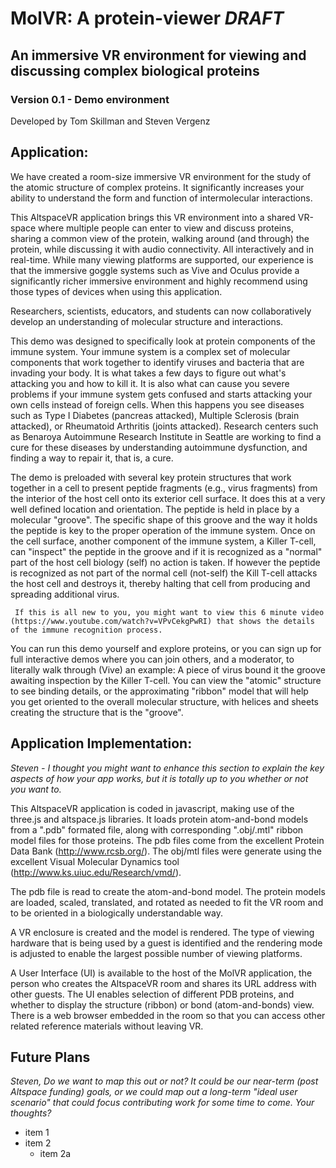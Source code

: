 # MolVR: A protein-viewer *DRAFT*
## An immersive VR environment for viewing and discussing complex biological proteins ##
### Version 0.1 - Demo environment

Developed by Tom Skillman and Steven Vergenz

## Application:

We have created a room-size immersive VR environment for the study of the atomic structure of complex proteins. It significantly increases your ability to understand the form and function of intermolecular interactions. 

This AltspaceVR application brings this VR environment into a shared VR-space where multiple people can enter to view and discuss proteins, sharing a common view of the protein, walking around (and through) the protein, while discussing it with audio connectivity. All interactively and in real-time. While many viewing platforms are supported, our experience is that the immersive goggle systems such as Vive and Oculus provide a significantly richer immersive environment and highly recommend using those types of devices when using this application.

Researchers, scientists, educators, and students can now collaboratively develop an understanding of molecular structure and interactions.

This demo was designed to specifically look at protein components of the immune system. Your immune system is a complex set of molecular components that work together to identify viruses and bacteria that are invading your body. It is what takes a few days to figure out what's attacking you and how to kill it. It is also what can cause you severe problems if your immune system gets confused and starts attacking your own cells instead of foreign cells. When this happens you see diseases such as Type I Diabetes (pancreas attacked), Multiple Sclerosis (brain attacked), or Rheumatoid Arthritis (joints attacked). Research centers such as Benaroya Autoimmune Research Institute in Seattle are working to find a cure for these diseases by understanding autoimmune dysfunction, and finding a way to repair it, that is, a cure. 

The demo is preloaded with several key protein structures that work together in a cell to present peptide fragments (e.g., virus fragments) from the interior of the host cell onto its exterior cell surface. It does this at a very well defined location and orientation. The peptide is held in place by a molecular "groove". The specific shape of this groove and the way it holds the peptide is key to the proper operation of the immune system. Once on the cell surface, another component of the immune system, a Killer T-cell, can "inspect" the peptide in the groove and if it is recognized as a "normal" part of the host cell biology (self) no action is taken. If however the peptide is recognized as not part of the normal cell (not-self) the Kill T-cell attacks the host cell and destroys it, thereby halting that cell from producing and spreading additional virus.

     If this is all new to you, you might want to view this 6 minute video (https://www.youtube.com/watch?v=VPvCekgPwRI) that shows the details of the immune recognition process.

You can run this demo yourself and explore proteins, or you can sign up for full interactive demos where you can join others, and a moderator, to literally walk through (Vive) an example: A piece of virus bound it the groove awaiting inspection by the Killer T-cell. You can view the "atomic" structure to see binding details, or the approximating "ribbon" model that will help you get oriented to the overall molecular structure, with helices and sheets creating the structure that is the "groove".

## Application Implementation:

*Steven - I thought you might want to enhance this section to explain the key aspects of how your app works, but it is totally up to you whether or not you want to.*

This AltspaceVR application is coded in javascript, making use of the three.js and altspace.js libraries. It loads protein atom-and-bond models from a ".pdb" formated file, along with corresponding ".obj/.mtl" ribbon model files for those proteins. The pdb files come from the excellent Protein Data Bank (http://www.rcsb.org/). The obj/mtl files were generate using the excellent Visual Molecular Dynamics tool (http://www.ks.uiuc.edu/Research/vmd/).

The pdb file is read to create the atom-and-bond model. The protein models are loaded, scaled, translated, and rotated as needed to fit the VR room and to be oriented in a biologically understandable way. 

A VR enclosure is created and the model is rendered. The type of viewing hardware that is being used by a guest is identified and the rendering mode is adjusted to enable the largest possible number of viewing platforms.

A User Interface (UI) is available to the host of the MolVR application, the person who creates the AltspaceVR room and shares its URL address with other guests.  The UI enables selection of different PDB proteins, and whether to display the structure (ribbon) or bond (atom-and-bonds) view. There is a web browser embedded in the room so that you can access other related reference materials without leaving VR.

## Future Plans 
*Steven, Do we want to map this out or not?  It could be our near-term (post Altspace funding) goals, or we could map out a long-term "ideal user scenario" that could focus contributing work for some time to come. Your thoughts?*

* item 1
* item 2
  * item 2a
  


